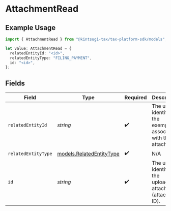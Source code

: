 # AttachmentRead

## Example Usage

```typescript
import { AttachmentRead } from "@kintsugi-tax/tax-platform-sdk/models";

let value: AttachmentRead = {
  relatedEntityId: "<id>",
  relatedEntityType: "FILING_PAYMENT",
  id: "<id>",
};
```

## Fields

| Field                                                                          | Type                                                                           | Required                                                                       | Description                                                                    |
| ------------------------------------------------------------------------------ | ------------------------------------------------------------------------------ | ------------------------------------------------------------------------------ | ------------------------------------------------------------------------------ |
| `relatedEntityId`                                                              | *string*                                                                       | :heavy_check_mark:                                                             | The unique identifier of the exemption associated<br/>        with the attachment. |
| `relatedEntityType`                                                            | [models.RelatedEntityType](../models/relatedentitytype.md)                     | :heavy_check_mark:                                                             | N/A                                                                            |
| `id`                                                                           | *string*                                                                       | :heavy_check_mark:                                                             | The unique identifier of the uploaded attachment (attachment ID).              |